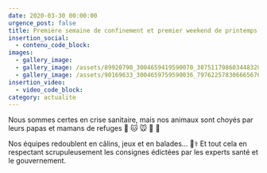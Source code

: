 ```yaml
---
date: 2020-03-30 00:00:00
urgence_post: false
title: Première semaine de confinement et premier weekend de printemps
insertion_social:
  - contenu_code_block:
images:
  - gallery_image:
  - gallery_image: /assets/89920790_3004659419590070_307511798603448320_n.jpg
  - gallery_image: /assets/90169633_3004659759590036_7976225783066656768_n.jpg
insertion_video:
  - video_code_block:
category: actualite
---
```


Nous sommes certes en crise sanitaire, mais nos animaux sont choy&eacute;s par leurs papas et mamans de refuges 🐶 🐱 🐭 🐹 🐰

Nos &eacute;quipes redoublent en c&acirc;lins, jeux et en balades… 🐾⚕ Et tout cela en respectant scrupuleusement les consignes &eacute;dict&eacute;es par les experts sant&eacute; et le gouvernement.

&nbsp;